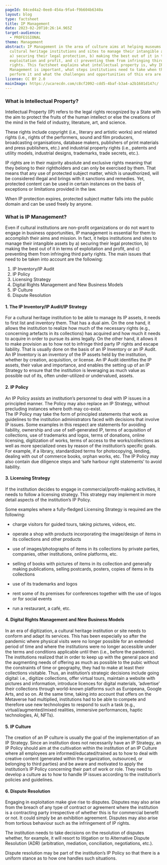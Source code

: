 ```yaml
---
pageId: 04ced4a2-0ee8-454a-9fa4-f9b604b6340a
layout: blog
type: factsheet
title: IP Management
date: 2023-02-20T10:26:14.965Z
target-audience:
  - PROFESSIONAL
theme: Management
abstract: IP Management in the area of culture aims at helping museums and other
  cultural heritage institutions and sites to manage their intangible assets by
  a) securing their legal protection, b) making the best out of it in terms of
  exploitation and profit, and c) preventing them from infringing third party
  rights. This factsheet explains what intellectual property is, why IP
  Management is important, what steps institutions need to take when they
  perform it and what the challenges and opportunities of this era are.
license: CC BY 2.0
mainImage: https://ucarecdn.com/c8cf2092-cdd5-4baf-b3a4-a2b1601d147c/
---
```

### What is Intellectual Property?

Intellectual Property (IP) refers to the legal rights recognized by a State with the aim to protect the fruits of the human intellect or else the creations of the mind in the field of industry, literature, art, and science. <br/>

These rights include copyright (i.e., literary and artistic works) and related rights (i.e., rights of the performers, sound and film producers, broadcasting organisations, database makers, publishers of print materials and press publishers, etc.) and industrial property rights (i.e., patents and utility models, industrial designs, trademarks, trade secrets, etc.). <br/>

IP rights are in their majority absolute and exclusive rights meaning that they belong to their rightholders and can only be exercised by them. That means that any use of protected subject matter, which is unauthorized, will be considered illegal and brings with it sanctions and remedies. Yet, protected content can be used in certain instances on the basis of exceptions or limitations provided in the law. <br/>

When IP protection expires, protected subject matter falls into the public domain and can be used freely by anyone.

### What is IP Management?

Even if cultural institutions are non-profit organizations or do not want to engage in business opportunities, IP management is essential for them to accomplish their aims and mission. In fact, it helps institutions and sites to manage their intangible assets by a) securing their legal protection, b) making the best out of it in terms of exploitation and profit, and c) preventing them from infringing third party rights. The main issues that need to be taken into account are the following: <br/>

1. IP Inventory/IP Audit
2. IP Policy
3. Licensing Strategy
4. Digital Rights Management and New Business Models 
5. IP Culture
6. Dispute Resolution


#### 1. The IP Inventory/IP Audit/IP Strategy

For a cultural heritage institution to be able to manage its IP assets, it needs to first list and inventory them. That has a dual aim. On the one hand, it allows the institution to realize how much of the necessary rights (e.g., concerning artefacts in its collections) has acquired and how much it needs to acquire in order to pursue its aims legally. On the other hand, it allows it to make provision as to how not to infringe third party IP rights and escape liability. That is usually done on the basis of an IP Inventory or an IP Audit. <br/>
An IP Inventory is an inventory of the IP assets held by the institution, whether by creation, acquisition, or license. An IP Audit identifies the IP assets, their value and importance, and enables the setting up of an IP Strategy to ensure that the institution is leveraging as much value as possible out of its, often under-utilized or undervalued, assets.

#### 2. IP Policy

An IP Policy assists an institution’s personnel to deal with IP issues in a principled manner. The Policy may also replace an IP Strategy, without precluding instances where both may co-exist. <br/>
The IP Policy may take the form of principled statements that work as guidelines to the institution administrators faced with decisions that involve IP issues. Some examples in this respect are statements for avoiding liability, ownership and use of self-generated IP, terms of acquisition of collections, use of trademarks and logos, terms of donations, online licensing, digitization of works, terms of access to the works/collections as well as more specialized ones by reason of the institution’s specific goals. For example, if a library, standardized terms for photocopying, lending, dealing with out of commerce books, orphan works, etc. The IP Policy may also contain due diligence steps and ‘safe harbour right statements’ to avoid liability.

#### 3. Licensing Strategy

If the institution decides to engage in commercial/profit-making activities, it needs to follow a licensing strategy. This strategy may implement in more detail aspects of the institution’s IP Policy. <br/>

Some examples where a fully-fledged Licensing Strategy is required are the following: <br/>

* charge visitors for guided tours, taking pictures, videos, etc.

* operate a shop with products incorporating the image/design of items in its collections and other products

* use of images/photographs of items in its collections by private parties, companies, other institutions, online platforms, etc.

* selling of books with pictures of items in its collection and generally making publications, selling postcards, posters, copies of items in its collections

* use of its trademarks and logos

* rent some of its premises for conferences together with the use of logos or for social events

* run a restaurant, a café, etc.

#### 4. Digital Rights Management and New Business Models

   In an era of digitization, a cultural heritage institution or site needs to conform and adapt its services. This has been especially so after the pandemic where physical visits were no longer possible for an extended period of time and where the institutions were no longer accessible under the terms and conditions applicable until then (i.e., before the pandemic). The institutions realized that in order to keep up with the general pace and the augmenting needs of offering as much as possible to the pubic without the constraints of time or geography, they had to make at least their collections visitable. Thus, an institution’s strategic decisions include going digital: i.e., digitize collections, offer virtual tours, maintain a website with pictures and information, introduce licences for digital materials, ‘advertise’ their collections through world-known platforms such as Europeana, Google Arts, and so on. At the same time, taking into account that offers on the Metaverse had multiplied, institutions had to be able to compete and therefore use new technologies to respond to such a task (e.g., virtual/augmented/mixed realities, immersive performances, haptic technologies, AI, NFTs).

#### 5. IP Culture

The creation of an IP culture is usually the goal of the implementation of an IP Strategy. Since an institution does not necessarily have an IP Strategy, an IP Policy should aim at the cultivation within the institution of an IP Culture where all employees are informed/educated/trained as to how to deal with creative content (generated within the organization, outsourced, or belonging to third parties) and be aware and motivated to apply the institution’s IP Policy concerning their part of work or role. They need to develop a culture as to how to handle IP issues according to the institution’s policies and guidelines.

#### 6. Dispute Resolution
   Engaging in exploitation make give rise to disputes. Disputes may also arise from the breach of any type of contract or agreement where the institution is a contracting party irrespective of whether this is for commercial benefit or not. It could simply be an exhibition agreement. Disputes may also arise from tortious behaviour such as the infringement of IP rights. <br/>

   The institution needs to take decisions on the resolution of disputes whether, for example, it will resort to litigation or to Alternative Dispute Resolution (ADR) (arbitration, mediation, conciliation, negotiations, etc.). <br/>

Dispute resolution may be part of the institution’s IP Policy so that there is a uniform stance as to how one handles such situations.